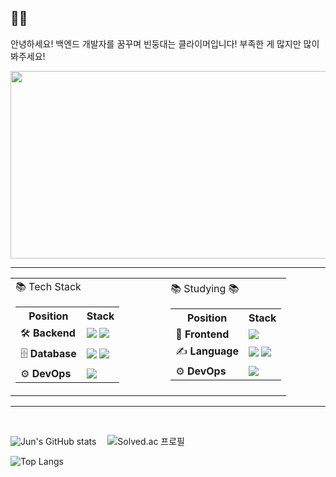 ## 👋👋   
안녕하세요! 백엔드 개발자를 꿈꾸며 빈둥대는 클라이머입니다! 부족한 게 많지만 많이 봐주세요!

<a href="https://www.gitanimals.org/en_US?utm_medium=image&utm_source=coom1222&utm_content=farm">
<img
  src="https://render.gitanimals.org/farms/coom1222"
  width="600"
  height="300"
/>
</a>

---

<!--
  ### 📚 Tech Stack
  | Position | Stack |
  |--------- |-------|
  |🛠 **Backend** | ![SpringBoot](https://img.shields.io/badge/-SpringBoot-6DB33F?logo=Springboot&logoColor=white&style=flat) ![Django](https://img.shields.io/badge/-Django-092E20?logo=django&logoColor=white&style=flat)  |
  |🗄 **Database** |![MySQL](https://img.shields.io/badge/-MySQL-4479A1?logo=mysql&logoColor=white&style=flat) ![Redis](https://img.shields.io/badge/-Redis-DC382D?logo=redis&logoColor=white&style=flat) |
  |⚙️ **DevOps**   |![Docker](https://img.shields.io/badge/-Docker-2496ED?logo=docker&logoColor=white&style=flat) 

  
  ### 📚 Studying 📚
  | Position | Stack |
  |--------- |-------|
  | 🎨 **Frontend**  |![React](https://img.shields.io/badge/-React-61DAFB?logo=react&logoColor=white&style=flat) 
  | ✍️ **Language**   | ![Python](https://img.shields.io/badge/-Python-3776AB?logo=Python&logoColor=white&style=flat) ![JavaScript](https://img.shields.io/badge/-JavaScript-F7DF1E?logo=JavaScript&logoColor=white&style=flat)| |
   |⚙️ **DevOps**   |![nginx](https://img.shields.io/badge/-nginx-009639?logo=nginx&logoColor=white&style=flat) 
-->

<table>
  <tr>
    <td>
      📚 Tech Stack
      <table>
        <tr><th>Position</th><th>Stack</th></tr>
        <tr>
          <td>🛠 <b>Backend</b></td>
          <td>
            <img src="https://img.shields.io/badge/-SpringBoot-6DB33F?logo=Springboot&logoColor=white&style=flat"/>
            <img src="https://img.shields.io/badge/-Django-092E20?logo=django&logoColor=white&style=flat"/>
          </td>
        </tr>
        <tr>
          <td>🗄 <b>Database</b></td>
          <td>
            <img src="https://img.shields.io/badge/-MySQL-4479A1?logo=mysql&logoColor=white&style=flat"/>
            <img src="https://img.shields.io/badge/-Redis-DC382D?logo=redis&logoColor=white&style=flat"/>
          </td>
        </tr>
        <tr>
          <td>⚙️ <b>DevOps</b></td>
          <td>
            <img src="https://img.shields.io/badge/-Docker-2496ED?logo=docker&logoColor=white&style=flat"/>
          </td>
        </tr>
      </table>
    </td>
    <td width="50px"></td> <!-- 간격 -->
    <td>
       📚 Studying 📚
      <table>
        <tr><th>Position</th><th>Stack</th></tr>
        <tr>
          <td>🎨 <b>Frontend</b></td>
          <td>
            <img src="https://img.shields.io/badge/-React-61DAFB?logo=react&logoColor=white&style=flat"/>
          </td>
        </tr>
        <tr>
          <td>✍️ <b>Language</b></td>
          <td>
            <img src="https://img.shields.io/badge/-Python-3776AB?logo=Python&logoColor=white&style=flat"/>
            <img src="https://img.shields.io/badge/-JavaScript-F7DF1E?logo=JavaScript&logoColor=white&style=flat"/>
          </td>
        </tr>
        <tr>
          <td>⚙️ <b>DevOps</b></td>
          <td>
            <img src="https://img.shields.io/badge/-nginx-009639?logo=nginx&logoColor=white&style=flat"/>
          </td>
        </tr>
      </table>
    </td>
  </tr>
</table>

----

<br>

![Jun's GitHub stats](https://github-readme-stats.vercel.app/api?username=coom1222&show_icons=true&theme=one_dark_pro&count_private=true)
 ![Solved.ac
프로필](http://mazassumnida.wtf/api/v2/generate_badge?boj=coom1222)

![Top Langs](https://github-readme-stats.vercel.app/api/top-langs/?username=coom1222&layout=donut&theme=solarized-light&langs_count=5&hide=mustache)


<br>
<br>

